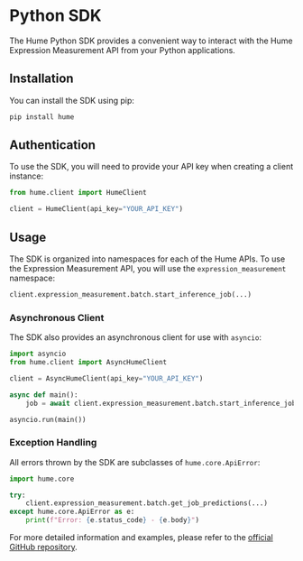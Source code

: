 # Python SDK

The Hume Python SDK provides a convenient way to interact with the Hume Expression Measurement API from your Python applications.

## Installation

You can install the SDK using pip:

```bash
pip install hume
```

## Authentication

To use the SDK, you will need to provide your API key when creating a client instance:

```python
from hume.client import HumeClient

client = HumeClient(api_key="YOUR_API_KEY")
```

## Usage

The SDK is organized into namespaces for each of the Hume APIs. To use the Expression Measurement API, you will use the `expression_measurement` namespace:

```python
client.expression_measurement.batch.start_inference_job(...)
```

### Asynchronous Client

The SDK also provides an asynchronous client for use with `asyncio`:

```python
import asyncio
from hume.client import AsyncHumeClient

client = AsyncHumeClient(api_key="YOUR_API_KEY")

async def main():
    job = await client.expression_measurement.batch.start_inference_job(...)

asyncio.run(main())
```

### Exception Handling

All errors thrown by the SDK are subclasses of `hume.core.ApiError`:

```python
import hume.core

try:
    client.expression_measurement.batch.get_job_predictions(...)
except hume.core.ApiError as e:
    print(f"Error: {e.status_code} - {e.body}")
```

For more detailed information and examples, please refer to the [official GitHub repository](https://github.com/HumeAI/hume-python-sdk).

